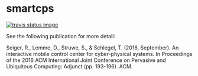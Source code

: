 # smartcps

[![travis status image](https://travis-ci.org/IoTUDresden/smartcps.svg?branch=master)]((https://travis-ci.org/IoTUDresden/smartcps))

See the following publication for more detail:

Seiger, R., Lemme, D., Struwe, S., & Schlegel, T. (2016, September). An interactive mobile control center for cyber-physical systems. In Proceedings of the 2016 ACM International Joint Conference on Pervasive and Ubiquitous Computing: Adjunct (pp. 193-196). ACM.
